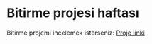 # Bitirme projesi haftası

<p>Bitirme projemi incelemek isterseniz: <a href="https://github.com/KeskenRidvan/SportCenter">Proje linki</a></p>
